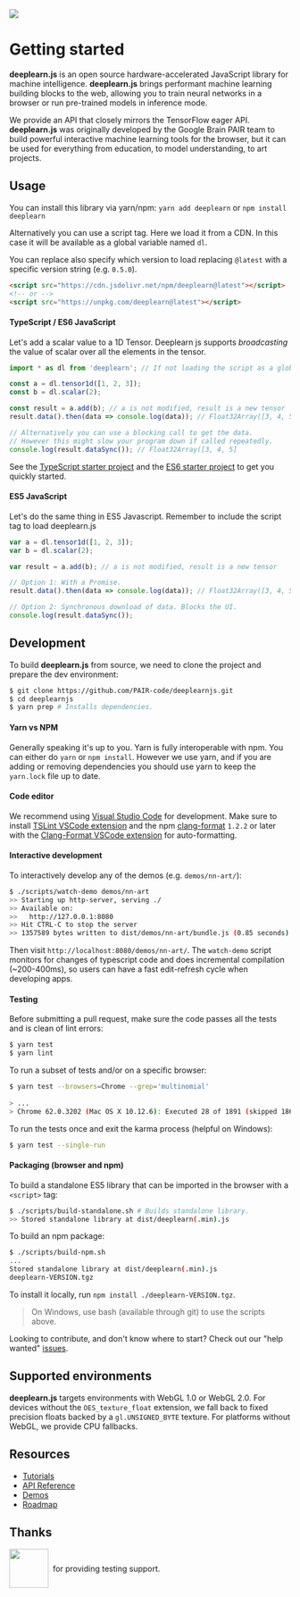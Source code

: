 <a id="travis-badge" href="https://travis-ci.org/PAIR-code/deeplearnjs" alt="Build Status">
  <img src="https://travis-ci.org/PAIR-code/deeplearnjs.svg?branch=master" />
</a>

# Getting started

**deeplearn.js** is an open source hardware-accelerated JavaScript library for
machine intelligence. **deeplearn.js** brings performant machine learning
building blocks to the web, allowing you to train neural networks in a browser
or run pre-trained models in inference mode.

We provide an API that closely mirrors the TensorFlow eager API.
**deeplearn.js** was originally developed by the Google Brain PAIR team to build
powerful interactive machine learning tools for the browser, but it can be used
for everything from education, to model understanding, to art projects.

## Usage

You can install this library via yarn/npm: `yarn add deeplearn`
or `npm install deeplearn`

Alternatively you can use a script tag. Here we load it from a CDN.
In this case it will be available as a global variable named `dl`.

You can replace also specify which version to load replacing `@latest` with a specific
version string (e.g. `0.5.0`).

```html
<script src="https://cdn.jsdelivr.net/npm/deeplearn@latest"></script>
<!-- or -->
<script src="https://unpkg.com/deeplearn@latest"></script>
```

#### TypeScript / ES6 JavaScript

Let's add a scalar value to a 1D Tensor. Deeplearn js supports _broadcasting_
the value of scalar over all the elements in the tensor.

```js
import * as dl from 'deeplearn'; // If not loading the script as a global

const a = dl.tensor1d([1, 2, 3]);
const b = dl.scalar(2);

const result = a.add(b); // a is not modified, result is a new tensor
result.data().then(data => console.log(data)); // Float32Array([3, 4, 5]

// Alternatively you can use a blocking call to get the data.
// However this might slow your program down if called repeatedly.
console.log(result.dataSync()); // Float32Array([3, 4, 5]
```

See the [TypeScript starter project](https://github.com/PAIR-code/deeplearnjs/tree/master/starter/typescript/) and the
[ES6 starter project](https://github.com/PAIR-code/deeplearnjs/tree/master/starter/es6/) to get you quickly started.

#### ES5 JavaScript

Let's do the same thing in ES5 Javascript. Remember to include the script tag to
load deeplearn.js

```js
var a = dl.tensor1d([1, 2, 3]);
var b = dl.scalar(2);

var result = a.add(b); // a is not modified, result is a new tensor

// Option 1: With a Promise.
result.data().then(data => console.log(data)); // Float32Array([3, 4, 5])

// Option 2: Synchronous download of data. Blocks the UI.
console.log(result.dataSync());
```

## Development

To build **deeplearn.js** from source, we need to clone the project and prepare
the dev environment:

```bash
$ git clone https://github.com/PAIR-code/deeplearnjs.git
$ cd deeplearnjs
$ yarn prep # Installs dependencies.
```

#### Yarn vs NPM
Generally speaking it's up to you. Yarn is fully interoperable with npm. You can either do `yarn` or `npm install`. However we use yarn, and if you are adding or removing dependencies you should use yarn to keep the `yarn.lock` file up to date.

#### Code editor
We recommend using [Visual Studio Code](https://code.visualstudio.com/) for
development. Make sure to install
[TSLint VSCode extension](https://marketplace.visualstudio.com/items?itemName=eg2.tslint)
and the npm [clang-format](https://github.com/angular/clang-format) `1.2.2` or later
with the
[Clang-Format VSCode extension](https://marketplace.visualstudio.com/items?itemName=xaver.clang-format)
for auto-formatting.

#### Interactive development
To interactively develop any of the demos (e.g. `demos/nn-art/`):

```bash
$ ./scripts/watch-demo demos/nn-art
>> Starting up http-server, serving ./
>> Available on:
>>   http://127.0.0.1:8080
>> Hit CTRL-C to stop the server
>> 1357589 bytes written to dist/demos/nn-art/bundle.js (0.85 seconds) at 10:34:45 AM
```

Then visit `http://localhost:8080/demos/nn-art/`. The
`watch-demo` script monitors for changes of typescript code and does
incremental compilation (~200-400ms), so users can have a fast edit-refresh
cycle when developing apps.

#### Testing
Before submitting a pull request, make sure the code passes all the tests and is clean of lint errors:

```bash
$ yarn test
$ yarn lint
```

To run a subset of tests and/or on a specific browser:

```bash
$ yarn test --browsers=Chrome --grep='multinomial'
 
> ...
> Chrome 62.0.3202 (Mac OS X 10.12.6): Executed 28 of 1891 (skipped 1863) SUCCESS (6.914 secs / 0.634 secs)
```

To run the tests once and exit the karma process (helpful on Windows):

```bash
$ yarn test --single-run
```

#### Packaging (browser and npm)
To build a standalone ES5 library that can be imported in the browser with a
`<script>` tag:

```bash
$ ./scripts/build-standalone.sh # Builds standalone library.
>> Stored standalone library at dist/deeplearn(.min).js
```

To build an npm package:

```bash
$ ./scripts/build-npm.sh
...
Stored standalone library at dist/deeplearn(.min).js
deeplearn-VERSION.tgz
```

To install it locally, run `npm install ./deeplearn-VERSION.tgz`.

> On Windows, use bash (available through git) to use the scripts above.

Looking to contribute, and don't know where to start? Check out our "help wanted"
[issues](https://github.com/PAIR-code/deeplearnjs/issues?q=is%3Aissue+is%3Aopen+label%3A%22help+wanted%22).

## Supported environments

**deeplearn.js** targets environments with WebGL 1.0 or WebGL 2.0. For devices
without the `OES_texture_float` extension, we fall back to fixed precision
floats backed by a `gl.UNSIGNED_BYTE` texture. For platforms without WebGL,
we provide CPU fallbacks.

## Resources

* [Tutorials](https://deeplearnjs.org/docs/tutorials/index.html)
* [API Reference](https://deeplearnjs.org/docs/api/index.html)
* [Demos](https://deeplearnjs.org/index.html#demos)
* [Roadmap](https://deeplearnjs.org/docs/roadmap.html)

## Thanks

<p style="display:flex; align-items:center;">
  <a href="https://www.browserstack.com/">
    <img src="https://www.browserstack.com/images/layout/browserstack-logo-600x315.png" height="70" style="height:70px;">
  </a>
  <span>&nbsp; for providing testing support.</span>
</p>

